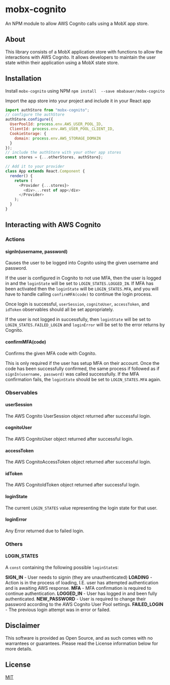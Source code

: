 # mobx-cognito
An NPM module to allow AWS Cognito calls using a MobX app store.

## About
This library consists of a MobX application store with functions to allow the interactions with AWS Cognito.  It allows developers to maintain the user state within their application using a MobX state store.

## Installation
Install `mobx-cognito` using NPM
	`npm install  --save mbabauer/mobx-cognito`

Import the app store into your project and include it in your React app
```javascript
import authStore from "mobx-cognito";
// configure the authStore
authStore.configure({
  UserPoolId: process.env.AWS_USER_POOL_ID,
  ClientId: process.env.AWS_USER_POOL_CLIENT_ID,
  CookieStorage: {
    domain: process.env.AWS_STORAGE_DOMAIN
  }
});
// include the authStore with your other app stores
const stores = {...otherStores, authStore};

// Add it to your provider
class App extends React.Component {
  render() {
    return (
	  <Provider {...stores}>
	    <div>...rest of app</div>
	  </Provider>
	);
  }
}
```

## Interacting with AWS Cognito

### Actions
#### signIn(username, password)
Causes the user to be logged into Cognito using the given username and password.

If the user is configured in Cognito to not use MFA, then the user is logged in and the `loginState` will be set to `LOGIN_STATES.LOGGED_IN`.  If MFA has been activated then the `loginState` will be `LOGIN_STATES.MFA`, and you will have to handle calling `confirmMFA(code)` to continue the login process.

Once login is successful, `userSession`, `cognitoUser`, `accessToken`, and `idToken` observables should all be set appropriately.

If the user is not logged in successfully, then `loginState` will be set to `LOGIN_STATES.FAILED_LOGIN` and `loginError` will be set to the error returns by Cognito.

#### confirmMFA(code)
Confirms the given MFA code with Cognito.

This is only required if the user has setup MFA on their account.  Once the code has been successfully confirmed, the same process if followed as if `signIn(username, password)` was called successfully.  If the MFA confirmation fails, the `loginState` should be set to `LOGIN_STATES.MFA` again.

### Observables
#### userSession
The AWS Cognito UserSession object returned after successful login.

#### cognitoUser
The AWS CognitoUser object returned after successful login.

#### accessToken
The AWS CognitoAccessToken object returned after successful login.

#### idToken
The AWS CognitoIdToken object returned after successful login.

#### loginState
The current `LOGIN_STATES` value representing the login state for that user.

#### loginError
Any Error returned due to failed login.

### Others
#### LOGIN_STATES
A `const` containing the following possible `loginState`s:

**SIGN_IN** - User needs to signin (they are unauthenticated)
**LOADING** - Action is in the process of loading, I.E. user has attempted authentication and is awaiting AWS response.
**MFA** - MFA confirmation is required to continue authentication.
**LOGGED_IN** - User has logged in and been fully authenticated.
**NEW_PASSWORD** - User is required to change their password according to the AWS Cognito User Pool settings.
**FAILED_LOGIN** - The previous login attempt was in error or failed.

## Disclaimer
This software is provided as Open Source, and as such comes with no warrantees or guarantees.  Please read the License information below for more details.

## License
[MIT](https://github.com/Availity/react-block-ui/blob/HEAD/LICENSE)